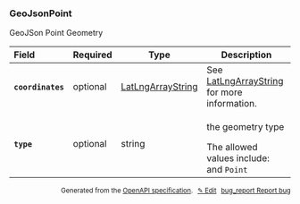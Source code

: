 <!--- This is a generated file, do not edit! -->
<!--- [START woosmap_http_schema_geojsonpoint] -->
<h3 class="schema-object" id="GeoJsonPoint">GeoJsonPoint</h3>

GeoJSon Point Geometry

| Field                                                                                                       | Required | Type                                                        | Description                                                                                                                                   |
| :---------------------------------------------------------------------------------------------------------- | -------- | ----------------------------------------------------------- | --------------------------------------------------------------------------------------------------------------------------------------------- |
| <h4 id="GeoJsonPoint-coordinates" class="add-link schema-object-property-key"><code>coordinates</code></h4> | optional | [LatLngArrayString](#LatLngArrayString "LatLngArrayString") | See [LatLngArrayString](#LatLngArrayString "LatLngArrayString") for more information.                                                         |
| <h4 id="GeoJsonPoint-type" class="add-link schema-object-property-key"><code>type</code></h4>               | optional | string                                                      | <div class="nonref-property-description"><p>the geometry type</p><div class="notranslate">The allowed values include: and `Point`</div></div> |

<p style="text-align: right; font-size: smaller;">Generated from the <a data-label="openapi-github" href="https://github.com/woosmap/openapi-specification" title="Woosmap OpenAPI Specification" class="external">OpenAPI specification</a>.
<a data-label="openapi-github-woosmap-http-schema-geojsonpoint" data-action="edit" style="margin-left: 5px;" href="https://github.com/woosmap/openapi-specification/blob/main/specification/schemas/GeoJsonPoint.yml" title="Edit on GitHub">✎ Edit</a>
<a data-label="openapi-github-woosmap-http-schema-geojsonpoint" data-action="bug" style="margin-left: 5px;" href="https://github.com/woosmap/openapi-specification/issues/new?assignees=&labels=type%3A+bug%2C+triage+me&template=bug_report.md&title=[schemas] Bug - GeoJsonPoint" title="File bug for schemas on GitHub"><span class="material-icons">bug_report</span> Report bug</a>
</p>

<!--- [END woosmap_http_schema_geojsonpoint] -->
